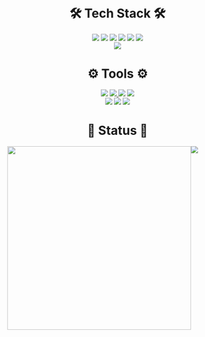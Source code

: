 <div align=center><h1>🛠 Tech Stack 🛠</h1></div>

<div align=center> 
  <img src="https://img.shields.io/badge/JavaScript-F7DF1E?style=flat-square&logo=JavaScript&logoColor=white"/></a>
  <img src="https://img.shields.io/badge/TypeScript-3178C6?style=flat-square&logo=TypeScript&logoColor=white"/></a>
  <img src="https://img.shields.io/badge/Python-3766AB?style=flat-square&logo=Python&logoColor=white"/></a>
  <img src="https://img.shields.io/badge/java-007396?style=flat-square&logo=java&logoColor=white"> 
  <img src="https://img.shields.io/badge/c-A8B9CC?style=flat-square&logo=c&logoColor=white">
  <img src="https://img.shields.io/badge/c++-00599C?style=flat-square&logo=c%2B%2B&logoColor=white">
  <br/>
  <img src="https://img.shields.io/badge/React-61DAFB?style=flat-square&logo=React&logoColor=white"/></a>
  <br/>

</div>

<div align=center><h1>⚙️ Tools ⚙️</h1></div>
<div align=center> 
	<img src="https://img.shields.io/badge/GitHub-181717?style=flat&logo=GitHub&logoColor=FFFFFF">
	<a href="https://verbose-track-580.notion.site/Computer-Engineering-with-YHM-f9501b16f1cc46e6a688c66d66a0058f">
		<img src="https://img.shields.io/badge/Notion-000000?style=flat&logo=Notion&logoColor=white" />
	</a>
	<img src="https://img.shields.io/badge/Slack-4A154B?style=flat&logo=Slack&logoColor=FFFFFF">
	<img src="https://img.shields.io/badge/Figma-F24E1E?style=flat&logo=Figma&logoColor=FFFFFF">  
  	<br/>   
	<img src="https://img.shields.io/badge/Visual Studio Code-007ACC?style=flat&logo=Visual Studio Code&logoColor=FFFFFF">
	<img src="https://img.shields.io/badge/Android Studio-3DDC84?style=flat&logo=Android Studio&logoColor=FFFFFF">
	<img src="https://img.shields.io/badge/Eclipse IDE-2C2255?style=flat&logo=Eclipse IDE&logoColor=FFFFFF"> 
	<br/>
</div>

<div align=center><h1>🌟 Status 🌟</h1></div>

<div style="display: flex;">
  <img src='https://github-readme-stats.vercel.app/api?username=yhyem&show_icons=true&theme=radical' style="width: 420px;"/>
  <img src='http://mazassumnida.wtf/api/v2/generate_badge?boj=hm0120' />
</div>

